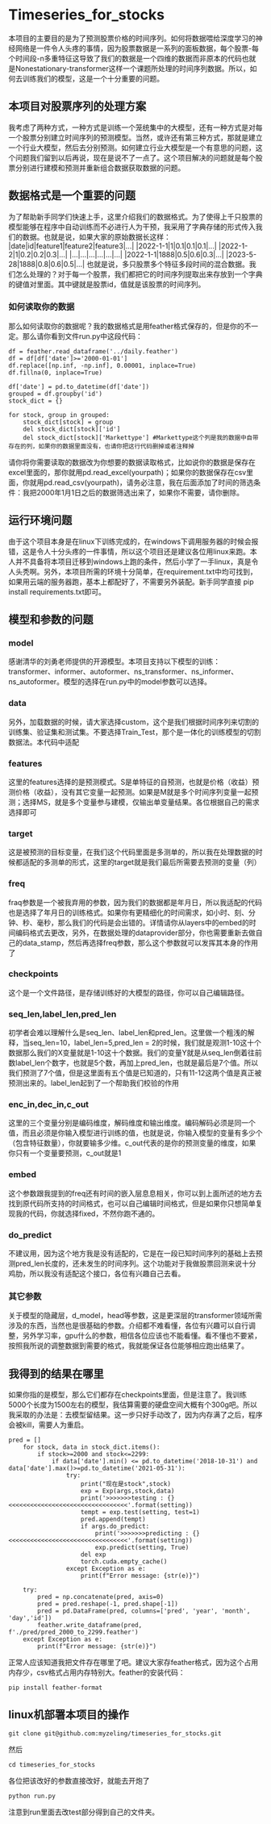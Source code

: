 # Timeseries_for_stocks
本项目的主要目的是为了预测股票价格的时间序列。如何将数据喂给深度学习的神经网络是一件令人头疼的事情，因为股票数据是一系列的面板数据，每个股票-每个时间段-n多重特征这导致了我们的数据是一个四维的数据而非原本的代码也就是Nonestationary-transformer这样一个课题所处理的时间序列数据。所以，如何去训练我们的模型，这是一个十分重要的问题。

## 本项目对股票序列的处理方案
我考虑了两种方式，一种方式是训练一个笼统集中的大模型，还有一种方式是对每一个股票分别建立时间序列的预测模型。当然，或许还有第三种方式，那就是建立一个行业大模型，然后去分别预测。如何建立行业大模型是一个有意思的问题，这个问题我们留到以后再说，现在是说不了一点了。这个项目解决的问题就是每个股票分别进行建模和预测并重新组合数据获取数据的问题。

## 数据格式是一个重要的问题
为了帮助新手同学们快速上手，这里介绍我们的数据格式。为了使得上千只股票的模型能够在程序中自动训练而不必进行人为干预，我采用了字典存储的形式传入我们的数据。也就是说，如果大家的原始数据长这样：
|date|id|feature1|feature2|feature3|...|
|2022-1-1|1|0.1|0.1|0.1|...|
|2022-1-2|1|0.2|0.2|0.3|...|
|...|...|...|...|...|...|
|2022-1-1|1888|0.5|0.6|0.3|...|
|2023-5-28|1888|0.8|0.6|0.5|...|
也就是说，多只股票多个特征多段时间的混合数据。我们怎么处理的？对于每一个股票，我们都把它的时间序列提取出来存放到一个字典的键值对里面。其中键就是股票id，值就是该股票的时间序列。

### 如何读取你的数据
那么如何读取你的数据呢？我的数据格式是用feather格式保存的，但是你的不一定。那么请你看到文件run.py中这段代码：
```
df = feather.read_dataframe('../daily.feather')
df = df[df['date']>='2000-01-01']
df.replace([np.inf, -np.inf], 0.00001, inplace=True)
df.fillna(0, inplace=True)

df['date'] = pd.to_datetime(df['date'])
grouped = df.groupby('id')
stock_dict = {}

for stock, group in grouped:
    stock_dict[stock] = group
    del stock_dict[stock]['id']
    del stock_dict[stock]['Markettype'] #Markettype这个列是我的数据中自带存在的列，如果你的数据里面没有，也请你把这行代码删掉或者注释掉
```
请你将你需要读取的数据改为你想要的数据读取格式，比如说你的数据是保存在excel里面的，那你就用pd.read_excel(yourpath)；如果你的数据保存在csv里面，你就用pd.read_csv(yourpath)，请务必注意，我在后面添加了时间的筛选条件：我把2000年1月1日之后的数据筛选出来了，如果你不需要，请你删除。

## 运行环境问题
由于这个项目本身是在linux下训练完成的，在windows下调用服务器的时候会报错，这是令人十分头疼的一件事情，所以这个项目还是建议各位用linux来跑。本人并不具备将本项目迁移到windows上跑的条件，然后小学了一手linux，真是令人头秃啊。另外，本项目所需的环境十分简单，在requirement.txt中均可找到，如果用云端的服务器跑，基本上都配好了，不需要另外装配。新手同学直接 pip install requirements.txt即可。

## 模型和参数的问题

### model
感谢清华的刘勇老师提供的开源模型。本项目支持以下模型的训练：transformer、informer、autoformer、ns_transformer、ns_informer、ns_autoformer。模型的选择在run.py中的model参数可以选择。

### data
另外，加载数据的时候，请大家选择custom，这个是我们根据时间序列来切割的训练集、验证集和测试集。不要选择Train_Test，那个是一体化的训练模型的切割数据法。本代码中适配

### features
这里的features选择的是预测模式。S是单特征的自预测，也就是价格（收益）预测价格（收益），没有其它变量一起预测。如果是M就是多个时间序列变量一起预测；选择MS，就是多个变量参与建模，仅输出单变量结果。各位根据自己的需求选择即可

### target
这是被预测的目标变量，在我们这个代码里面是多测单的，所以我在处理数据的时候都适配的多测单的形式，这里的target就是我们最后所需要去预测的变量（列）

### freq
fraq参数是一个被我弃用的参数，因为我们的数据都是年月日，所以我适配的代码也是选择了年月日的训练格式。如果你有更精细化的时间需求，如小时、刻、分钟、秒、毫秒，那么我们的代码是会出错的。详情请你从layers中的embed的时间编码格式去更改，另外，在数据处理的dataprovider部分，你也需要重新去做自己的data_stamp，然后再选择freq参数，那么这个参数就可以发挥其本身的作用了

### checkpoints
这个是一个文件路径，是存储训练好的大模型的路径，你可以自己编辑路径。

### seq_len,label_len,pred_len
初学者会难以理解什么是seq_len、label_len和pred_len。这里做一个粗浅的解释，当seq_len=10，label_len=5,pred_len = 2的时候，我们就是观测1-10这十个数据那么我们的X变量就是1-10这十个数据。我们的变量Y就是从seq_len倒着往前数label_len个数字，也就是5个数，再加上pred_len，也就是最后是7个值。所以我们预测了7个值，但是这里面有五个值是已知道的，只有11-12这两个值是真正被预测出来的。label_len起到了一个帮助我们校验的作用

### enc_in,dec_in,c_out
这里的三个变量分别是编码维度，解码维度和输出维度。编码解码必须是同一个值，而且必须是你输入模型进行训练的值，也就是说，你输入模型的变量有多少个（包含特征数量），你就要输多少维。c_out代表的是你的预测变量的维度，如果你只有一个变量要预测，c_out就是1


### embed
这个参数跟我提到的freq还有时间的嵌入层息息相关，你可以到上面所述的地方去找到原代码所支持的时间格式，也可以自己编辑时间格式，但是如果你只想简单复现我的代码，你就选择fixed，不然你跑不通的。

### do_predict
不建议用，因为这个地方我是没有适配的，它是在一段已知时间序列的基础上去预测pred_len长度的，还未发生的时间序列。这个功能对于我做股票回测来说十分鸡肋，所以我没有适配这个接口，各位有兴趣自己去看。

### 其它参数
关于模型的隐藏层，d_model，head等参数，这是更深层的transformer领域所需涉及的东西，当然也是很基础的参数。介绍都不难看懂，各位有兴趣可以自行调整，另外学习率，gpu什么的参数，相信各位应该也不能看懂。看不懂也不要紧，按照我所说的调整数据到需要的格式，我就能保证各位能够相应跑出结果了。

## 我得到的结果在哪里
如果你指的是模型，那么它们都存在checkpoints里面，但是注意了。我训练5000个长度为1500左右的模型，我估算需要的硬盘空间大概有个300g吧。所以我采取的办法是：去模型留结果。这一步只好手动改了，因为内存满了之后，程序会被kill，需要人为重启。
```
pred = []
    for stock, data in stock_dict.items():
        if stock>=2000 and stock<=2299:
            if data['date'].min() <= pd.to_datetime('2018-10-31') and data['date'].max()>=pd.to_datetime('2021-05-31'):
                try:
                    print("现在是stock",stock)
                    exp = Exp(args,stock,data)
                    print('>>>>>>>testing : {}<<<<<<<<<<<<<<<<<<<<<<<<<<<<<<<<<'.format(setting))
                    tempt = exp.test(setting, test=1)
                    pred.append(tempt)
                    if args.do_predict:
                        print('>>>>>>>predicting : {}<<<<<<<<<<<<<<<<<<<<<<<<<<<<<<<<<'.format(setting))
                        exp.predict(setting, True)
                    del exp
                    torch.cuda.empty_cache()
                except Exception as e:
                    print(f"Error message: {str(e)}")

    try:
        pred = np.concatenate(pred, axis=0)
        pred = pred.reshape(-1, pred.shape[-1])
        pred = pd.DataFrame(pred, columns=['pred', 'year', 'month', 'day','id'])
        feather.write_dataframe(pred, f'./pred/pred_2000_to_2299.feather')
    except Exception as e:
        print(f"Error message: {str(e)}")
```
正常人应该知道我把文件存在哪里了吧。建议大家存feather格式，因为这个占用内存少，csv格式占用内存特别大。feather的安装代码：
```
pip install feather-format
```
## linux机部署本项目的操作
```
git clone git@github.com:myzeling/timeseries_for_stocks.git
```
然后
```
cd timeseries_for_stocks
```
各位把该改好的参数直接改好，就能去开炮了
```
python run.py
```
注意到run里面去改test部分得到自己的文件夹。